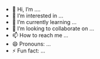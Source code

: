 - 👋 Hi, I’m ....
- 👀 I’m interested in ...
- 🌱 I’m currently learning ...
- 💞️ I’m looking to collaborate on ...
- 📫 How to reach me ...
- 😄 Pronouns: ...
- ⚡ Fun fact: ...

<!---
mamayunuso/mamayunuso is a ✨ special ✨ repository because its `README.md` (this file) appears on your GitHub profile.
You can click the Preview link to take a look at your changes.
--->
